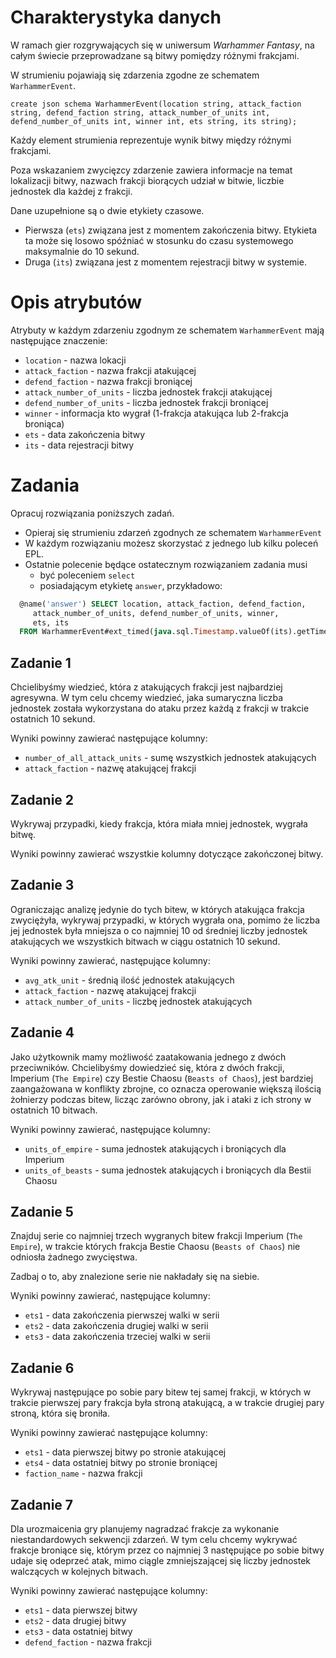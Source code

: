 # Charakterystyka danych
W ramach gier rozgrywających się w uniwersum *Warhammer Fantasy*, na całym świecie przeprowadzane są bitwy pomiędzy różnymi frakcjami. 

W strumieniu pojawiają się zdarzenia zgodne ze schematem `WarhammerEvent`.

```
create json schema WarhammerEvent(location string, attack_faction string, defend_faction string, attack_number_of_units int, defend_number_of_units int, winner int, ets string, its string);  
```

Każdy element strumienia reprezentuje wynik bitwy między różnymi frakcjami. 

Poza wskazaniem zwycięzcy zdarzenie zawiera informacje na temat lokalizacji bitwy, nazwach frakcji biorących udział w bitwie, liczbie jednostek dla każdej z frakcji.

Dane uzupełnione są o dwie etykiety czasowe.

- Pierwsza (`ets`) związana jest z momentem zakończenia bitwy.
  Etykieta ta może się losowo spóźniać w stosunku do czasu systemowego maksymalnie do 10 sekund.
- Druga (`its`) związana jest z momentem rejestracji bitwy w systemie.


# Opis atrybutów

Atrybuty w każdym zdarzeniu zgodnym ze schematem `WarhammerEvent` mają następujące znaczenie:

* `location` - nazwa lokacji
* `attack_faction` - nazwa frakcji atakującej
* `defend_faction` - nazwa frakcji broniącej
* `attack_number_of_units` - liczba jednostek frakcji atakującej
* `defend_number_of_units` - liczba jednostek frakcji broniącej
* `winner` - informacja kto wygrał (1-frakcja atakująca lub 2-frakcja broniąca)
* `ets` - data zakończenia bitwy
* `its` - data rejestracji bitwy

# Zadania
Opracuj rozwiązania poniższych zadań. 
* Opieraj się strumieniu zdarzeń zgodnych ze schematem `WarhammerEvent`
* W każdym rozwiązaniu możesz skorzystać z jednego lub kilku poleceń EPL.
* Ostatnie polecenie będące ostatecznym rozwiązaniem zadania musi 
  * być poleceniem `select` 
  * posiadającym etykietę `answer`, przykładowo:

```sql
  @name('answer') SELECT location, attack_faction, defend_faction,
     attack_number_of_units, defend_number_of_units, winner, 
     ets, its
  FROM WarhammerEvent#ext_timed(java.sql.Timestamp.valueOf(its).getTime(), 3 sec)
```

## Zadanie 1
Chcielibyśmy wiedzieć, która z atakujących frakcji jest najbardziej agresywna.
W tym celu chcemy wiedzieć, jaka sumaryczna liczba jednostek została wykorzystana do ataku przez każdą z frakcji w trakcie ostatnich 10 sekund.

Wyniki powinny zawierać następujące kolumny:
- `number_of_all_attack_units` - sumę wszystkich jednostek atakujących
- `attack_faction` - nazwę atakującej frakcji

## Zadanie 2
Wykrywaj przypadki, kiedy frakcja, która miała mniej jednostek, wygrała bitwę.

Wyniki powinny zawierać wszystkie kolumny dotyczące zakończonej bitwy.


## Zadanie 3
Ograniczając analizę jedynie do tych bitew, w których atakująca frakcja zwyciężyła, wykrywaj przypadki, w których wygrała ona, pomimo że liczba jej jednostek była mniejsza o co najmniej 10 od średniej liczby jednostek atakujących we wszystkich bitwach w ciągu ostatnich 10 sekund.

Wyniki powinny zawierać, następujące kolumny:
- `avg_atk_unit` - średnią ilość jednostek atakujących
- `attack_faction` - nazwę atakującej frakcji
- `attack_number_of_units` - liczbę jednostek atakujących


## Zadanie 4
Jako użytkownik mamy możliwość zaatakowania jednego z dwóch przeciwników. Chcielibyśmy dowiedzieć się, która z dwóch frakcji, Imperium (`The Empire`) czy Bestie Chaosu (`Beasts of Chaos`), jest bardziej zaangażowana w konflikty zbrojne, co oznacza operowanie większą ilością żołnierzy podczas bitew, licząc zarówno obrony, jak i ataki z ich strony w ostatnich 10 bitwach. 

Wyniki powinny zawierać, następujące kolumny:

- `units_of_empire` - suma jednostek atakujących i broniących dla Imperium
- `units_of_beasts` - suma jednostek atakujących i broniących dla Bestii Chaosu


## Zadanie 5

Znajduj serie co najmniej trzech wygranych bitew frakcji Imperium (`The Empire`), w trakcie których frakcja Bestie Chaosu (`Beasts of Chaos`) nie odniosła żadnego zwycięstwa.

Zadbaj o to, aby znalezione serie nie nakładały się na siebie. 

Wyniki powinny zawierać, następujące kolumny:

- `ets1` - data zakończenia pierwszej walki w serii
- `ets2` - data zakończenia drugiej walki w serii
- `ets3` - data zakończenia trzeciej walki w serii

## Zadanie 6

Wykrywaj następujące po sobie pary bitew tej samej frakcji, w których w trakcie pierwszej pary frakcja była stroną atakującą, a w trakcie drugiej pary stroną, która się broniła. 

Wyniki powinny zawierać następujące kolumny:

- `ets1` - data pierwszej bitwy po stronie atakującej
- `ets4` - data ostatniej bitwy po stronie broniącej
- `faction_name` - nazwa frakcji

## Zadanie 7

Dla urozmaicenia gry planujemy nagradzać frakcje za wykonanie niestandardowych sekwencji zdarzeń. 
W tym celu chcemy wykrywać frakcje broniące się, którym przez co najmniej 3 następujące po sobie bitwy udaje się odeprzeć atak, mimo ciągle zmniejszającej się liczby jednostek walczących w kolejnych bitwach. 

Wyniki powinny zawierać następujące kolumny:
- `ets1` - data pierwszej bitwy 
- `ets2` - data drugiej bitwy 
- `ets3` - data ostatniej bitwy 
- `defend_faction` - nazwa frakcji
